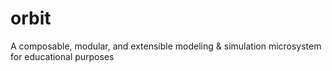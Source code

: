 # orbit
A composable, modular, and extensible modeling &amp; simulation microsystem for educational purposes

